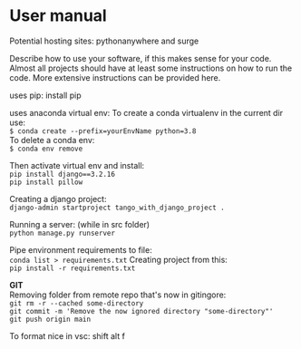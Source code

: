 # User manual 
Potential hosting sites: pythonanywhere and surge

Describe how to use your software, if this makes sense for your code. Almost all projects should have at least some instructions on how to run the code. More extensive instructions can be provided here.

uses pip: install pip 

uses anaconda virtual env:
To create a conda virtualenv in the current dir use: <br>
`$ conda create --prefix=yourEnvName python=3.8` <br>
To delete a conda env: <br>
`$ conda env remove `

Then activate virtual env and install: <br>
`pip install django==3.2.16` <br>
`pip install pillow`

Creating a django project: <br>
`django-admin startproject tango_with_django_project . `

Running a server: (while in src folder) <br>
`python manage.py runserver`

Pipe environment requirements to file: <br>
`conda list > requirements.txt`
Creating project from this: <br>
`pip install -r requirements.txt`


<b>GIT</b> <br>
Removing folder from remote repo that's now in gitingore: <br>
`git rm -r --cached some-directory` <br>
`git commit -m 'Remove the now ignored directory "some-directory"'`<br>
`git push origin main`

To format nice in vsc:
shift alt f

